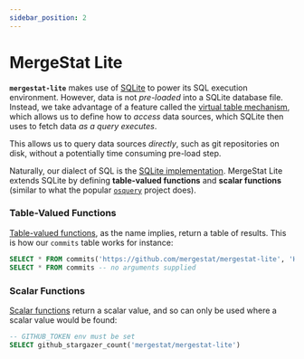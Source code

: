 ```yaml
---
sidebar_position: 2
---
```

# MergeStat Lite

**`mergestat-lite`** makes use of [SQLite](https://sqlite.org/index.html) to power its SQL execution environment.
However, data is not *pre-loaded* into a SQLite database file.
Instead, we take advantage of a feature called the [virtual table mechanism](https://www.sqlite.org/vtab.html), which allows us to define how to *access* data sources, which SQLite then uses to fetch data *as a query executes*.

This allows us to query data sources *directly*, such as git repositories on disk, without a potentially time consuming pre-load step.

Naturally, our dialect of SQL is the [SQLite implementation](https://www.sqlite.org/lang.html).
MergeStat Lite extends SQLite by defining **table-valued functions** and **scalar functions** (similar to what the popular [`osquery`](https://osquery.io/) project does).

### Table-Valued Functions

[Table-valued functions](https://www.sqlite.org/vtab.html#tabfunc2), as the name implies, return a table of results.
This is how our `commits` table works for instance:

```sql
SELECT * FROM commits('https://github.com/mergestat/mergestat-lite', 'HEAD')
SELECT * FROM commits -- no arguments supplied
```


### Scalar Functions

[Scalar functions](https://www.sqlite.org/appfunc.html) return a scalar value, and so can only be used where a scalar value would be found:

```sql
-- GITHUB_TOKEN env must be set
SELECT github_stargazer_count('mergestat/mergestat-lite')
```
